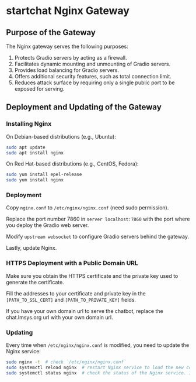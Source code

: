 # startchat Nginx Gateway

## Purpose of the Gateway

The Nginx gateway serves the following purposes:

1. Protects Gradio servers by acting as a firewall.
2. Facilitates dynamic mounting and unmounting of Gradio servers.
3. Provides load balancing for Gradio servers.
4. Offers additional security features, such as total connection limit.
5. Reduces attack surface by requiring only a single public port to be exposed for serving.

## Deployment and Updating of the Gateway

### Installing Nginx

On Debian-based distributions (e.g., Ubuntu):

```bash
sudo apt update
sudo apt install nginx
```
On Red Hat-based distributions (e.g., CentOS, Fedora):

```bash
sudo yum install epel-release
sudo yum install nginx
```

### Deployment

Copy `nginx.conf` to `/etc/nginx/nginx.conf` (need sudo permission).

Replace the port number 7860 in `server localhost:7860` with the port where you deploy the Gradio web server.

Modify `upstream websocket` to configure Gradio servers behind the gateway.

Lastly, update Nginx.


### HTTPS Deployment with a Public Domain URL

Make sure you obtain the HTTPS certificate and the private key used to generate the certificate.

Fill the addresses to your certificate and private key in the `[PATH_TO_SSL_CERT]` and `[PATH_TO_PRIVATE_KEY]` fields.

If you have your own domain url to serve the chatbot, replace the chat.lmsys.org url with your own domain url.

### Updating

Every time when `/etc/nginx/nginx.conf` is modified, you need to update the Nginx service:

```bash
sudo nginx -t  # check `/etc/nginx/nginx.conf`
sudo systemctl reload nginx  # restart Nginx service to load the new config
sudo systemctl status nginx  # check the status of the Nginx service. It should be active (running).
```
